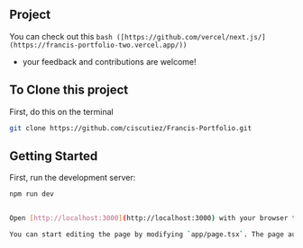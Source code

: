 ## Project 

You can check out this 
```bash ([https://github.com/vercel/next.js/](https://francis-portfolio-two.vercel.app/)) ```
- your feedback and contributions are welcome!

## To Clone this project 
First, do this on the terminal
```bash
git clone https://github.com/ciscutiez/Francis-Portfolio.git
```
## Getting Started

First, run the development server:

```bash
npm run dev


Open [http://localhost:3000](http://localhost:3000) with your browser to see the result.

You can start editing the page by modifying `app/page.tsx`. The page auto-updates as you edit the file.





